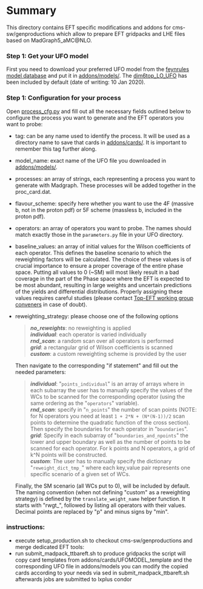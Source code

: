 # Summary
This directory contains EFT specific modifications and addons for cms-sw/genproductions which allow to prepare EFT gridpacks and LHE files based on MadGraph5_aMC@NLO. 

### Step 1: Get your UFO model
First you need to download your preferred UFO model from the [feynrules model database](https://feynrules.irmp.ucl.ac.be/wiki/ModelDatabaseMainPage) and put it in [addons/models/](addons/models). 
The [dim6top_LO_UFO](https://feynrules.irmp.ucl.ac.be/wiki/dim6top) has been included by default (date of writing: 10 Jan 2020).

### Step 1: Configuration for your process
Open [process_cfg.py](./process_cfg.py) and fill out all the necessary fields outlined below to configure the process you want to generate and the EFT operators you want to probe:

  * tag: can be any name used to identify the process. It will be used as a directory name to save that cards in [addons/cards/](addons/cards). It is important to remember this tag further along.
  * model_name: exact name of the UFO file you downloaded in [addons/models/](addons/models).
  * processes: an array of strings, each representing a process you want to generate with Madgraph. These processes will be added together in the proc_card.dat.
  * flavour_scheme: specify here whether you want to use the 4F (massive b, not in the proton pdf) or 5F scheme (massless b, included in the proton pdf).
  * operators: an array of operators you want to probe. The names should match exactly those in the `parameters.py` file in your UFO directory.
  * baseline_values: an array of initial values for the Wilson coefficients of each operator. This defines the baseline scenario to which the reweighting factors will be calculated. The choice of these values is of crucial importance to ensure a proper coverage of the entire phase space. Putting all values to 0 (~SM) will most likely result in a bad coverage in the part of the Phase space where the EFT is expected to be most abundant, resulting in large weights and uncertain predictions of the yields and differential distributions. Properly assigning these values requires careful studies (please contact [Top-EFT working group conveners](mailto:cms-toppag-eft@cern.ch) in case of doubt).
  * reweighting_strategy: please choose one of the following options
    > **_no_reweights_**: no reweighting is applied<br/>
    > **_individual_**: each operator is varied individually<br/>
    > **_rnd_scan_**: a random scan over all operators is performed<br/>
    > **_grid_**: a rectangular grid of Wilson coefficients is scanned<br/>
    > **_custom_**: a custom reweighting scheme is provided by the user
    
	Then navigate to the corresponding "if statement" and fill out the needed parameters:
	> **_individual_**: "`points_individual`" is an array of arrays where in each subarray the user has to manually specify the values of the WCs to be scanned for the corresponding operator (using the same ordering as the "`operators`" variable).<br/>
    > **_rnd_scan_**: specify in "`n_points`" the number of scan points (NOTE: for N operators you need at least `1 + 2*N + (N*(N-1))/2` scan points to determine the quadratic function of the cross section). Then specify the boundaries for each operator in "`boundaries`".<br/>
    > **_grid_**: Specify in each subarray of "`boundaries_and_npoints`" the lower and upper boundary as well as the number of points to be scanned for each operator. For k points and N operators, a grid of k^N points will be constructed.<br/>
    > **_custom_**: The user has to manually specify the dictionary "`reweight_dict_tmp_`" where each key,value pair represents one specific scenario of a given set of WCs.
    
    Finally, the SM scenario (all WCs put to 0), will be included by default.
    The naming convention (when not defining "custom" as a reweighting strategy) is defined by the `translate_weight_name` helper function. It starts with "rwgt_", followed by listing all operators with their values. Decimal points are replaced by "p" and minus signs by "min".

### instructions:  
 * execute setup_production.sh to checkout cms-sw/genproductions and merge dedicated EFT tools: 
 * run submit_madpack_ttbareft.sh to produce gridpacks 
   the script will copy card templates from  addons/cards/UFOMODEL_template and the corresponding UFO file in addons/models
   you can modify the copied cards according to your needs via sed in submit_madpack_ttbareft.sh
   afterwards jobs are submitted to lxplus condor 


